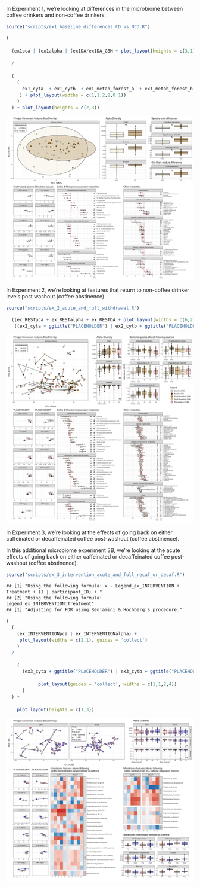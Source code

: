 <p align="justify">
<!-- README.md is generated from README.Rmd. Please edit that file -->

In Experiment 1, we’re looking at differences in the microbiome between
coffee drinkers and non-coffee drinkers.

``` r
source("scripts/ex1_baseline_differences_CD_vs_NCD.R")
```

``` r
(
  
  (ex1pca | (ex1alpha | (ex1DA/ex1DA_GBM + plot_layout(heights = c(3,1))))) 
  
  / 
  
  (
    (
      ex1_cyta  + ex1_cytb  + ex1_metab_forest_a  + ex1_metab_forest_b + plot_spacer()
     ) + plot_layout(widths = c(1,1,2,2,0.1))
    )
  ) + plot_layout(heights = c(2,3))
```

![](README_files/figure-gfm/unnamed-chunk-3-1.svg)<!-- -->

In Experiment 2, we’re looking at features that return to non-coffee
drinker levels post washout (coffee abstinence).

``` r
source("scripts/ex_2_acute_and_full_withdrawal.R")
```

``` r
  ((ex_RESTpca + ex_RESTalpha + ex_RESTDA + plot_layout(widths = c(6,2,5))) / 
   ((ex2_cyta + ggtitle("PLACEHOLDER") | ex2_cytb + ggtitle("PLACEHOLDER") | ex_REST_metab_forest_a | ex_REST_metab_forest_b | plot_spacer()) + plot_layout(widths = c(1,1,2,2, 0.1))))  + plot_layout(heights = c(4,7))
```

![](README_files/figure-gfm/unnamed-chunk-5-1.svg)<!-- -->

In Experiment 3, we’re looking at the effects of going back on either
caffeinated or decaffeinated coffee post-washout (coffee abstinence).

In this additional microbiome experiment 3B, we’re looking at the acute
effects of going back on either caffeinated or decaffeinated coffee
post-washout (coffee abstinence).

``` r
source("scripts/ex_3_intervention_acute_and_full_recaf_or_decaf.R")
```

    ## [1] "Using the following formula: x ~ Legend_ex_INTERVENTION + Treatment + (1 | participant_ID) + "
    ## [2] "Using the following formula:     Legend_ex_INTERVENTION:Treatment"                            
    ## [1] "Adjusting for FDR using Benjamini & Hochberg's procedure."

``` r
(
  (
    (ex_INTERVENTIONpca | ex_INTERVENTIONalpha) + 
     plot_layout(widths = c(2,1), guides = 'collect')
    ) 
  / 

    (
      (ex3_cyta + ggtitle("PLACEHOLDER") | ex3_cytb + ggtitle("PLACEHOLDER")  | mb_b | (((mb_a |plot_spacer()) + plot_layout(widths = c(9,1))) / ex3metab) + plot_layout(heights = c(3,2))) + 
  
            plot_layout(guides = 'collect', widths = c(1,1,2,4))
      )
  ) + 

    plot_layout(heights = c(1,3))
```

![](README_files/figure-gfm/unnamed-chunk-7-1.svg)<!-- -->
